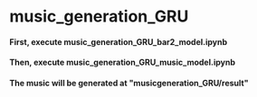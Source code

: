 # music_generation_GRU
#### First, execute music_generation_GRU_bar2_model.ipynb
#### Then, execute music_generation_GRU_music_model.ipynb
#### The music will be generated at "musicgeneration_GRU/result"
